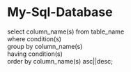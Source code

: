 # My-Sql-Database
select column_name(s) from table_name <br>
where condition(s) <br>
group by column_name(s) <br>
having condition(s) <br>
order by column_name(s) asc||desc;
